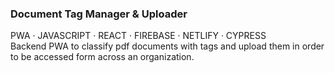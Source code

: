 ### Document Tag Manager & Uploader

PWA · JAVASCRIPT · REACT · FIREBASE · NETLIFY · CYPRESS  
Backend PWA to classify pdf documents with tags and upload them in order to be accessed form across an organization.
